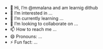 - 👋 Hi, I’m @mmalana and am learnig dithub
- 👀 I’m interested in ...
- 🌱 I’m currently learning ...
- 💞️ I’m looking to collaborate on ...
- 📫 How to reach me ...
- 😄 Pronouns: ...
- ⚡ Fun fact: ...

<!---
mmalana/mmalana is a ✨ special ✨ repository because its `README.md` (this file) appears on your GitHub profile.
You can click the Preview link to take a look at your changes.
--->
